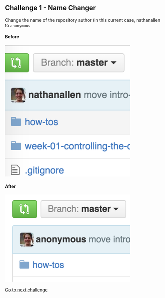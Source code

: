## Challenge 1 - Name Changer
Change the name of the repository author (in this current case, nathanallen to `anonymous`

#### Before  
<img src="img/1.png" width=400px>

<br>

#### After
<img src="img/1b.png" width=400px>

[Go to next challenge](challenge-2.md)
